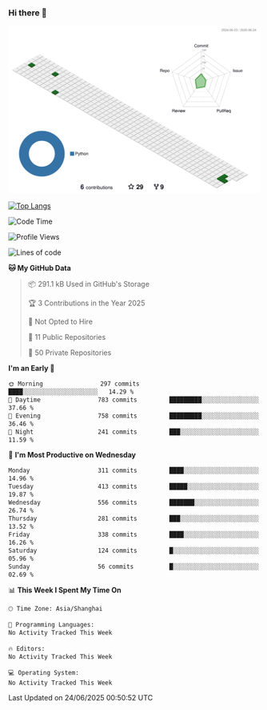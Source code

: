 ### Hi there 👋

![](./profile-3d-contrib/profile-green-animate.svg)

 

[![Top Langs](https://github-readme-stats.vercel.app/api/top-langs/?username=fly2tomato)](https://github.com/anuraghazra/github-readme-stats)


 

<!--START_SECTION:waka-->
![Code Time](http://img.shields.io/badge/Code%20Time-5%20hrs%2042%20mins-blue)

![Profile Views](http://img.shields.io/badge/Profile%20Views-1-blue)

![Lines of code](https://img.shields.io/badge/From%20Hello%20World%20I%27ve%20Written-527.9%20thousand%20lines%20of%20code-blue)

**🐱 My GitHub Data** 

> 📦 291.1 kB Used in GitHub's Storage 
 > 
> 🏆 3 Contributions in the Year 2025
 > 
> 🚫 Not Opted to Hire
 > 
> 📜 11 Public Repositories 
 > 
> 🔑 50 Private Repositories 
 > 
**I'm an Early 🐤** 

```text
🌞 Morning                297 commits         ████░░░░░░░░░░░░░░░░░░░░░   14.29 % 
🌆 Daytime                783 commits         █████████░░░░░░░░░░░░░░░░   37.66 % 
🌃 Evening                758 commits         █████████░░░░░░░░░░░░░░░░   36.46 % 
🌙 Night                  241 commits         ███░░░░░░░░░░░░░░░░░░░░░░   11.59 % 
```
📅 **I'm Most Productive on Wednesday** 

```text
Monday                   311 commits         ████░░░░░░░░░░░░░░░░░░░░░   14.96 % 
Tuesday                  413 commits         █████░░░░░░░░░░░░░░░░░░░░   19.87 % 
Wednesday                556 commits         ███████░░░░░░░░░░░░░░░░░░   26.74 % 
Thursday                 281 commits         ███░░░░░░░░░░░░░░░░░░░░░░   13.52 % 
Friday                   338 commits         ████░░░░░░░░░░░░░░░░░░░░░   16.26 % 
Saturday                 124 commits         █░░░░░░░░░░░░░░░░░░░░░░░░   05.96 % 
Sunday                   56 commits          █░░░░░░░░░░░░░░░░░░░░░░░░   02.69 % 
```


📊 **This Week I Spent My Time On** 

```text
🕑︎ Time Zone: Asia/Shanghai

💬 Programming Languages: 
No Activity Tracked This Week

🔥 Editors: 
No Activity Tracked This Week

💻 Operating System: 
No Activity Tracked This Week
```


 Last Updated on 24/06/2025 00:50:52 UTC
<!--END_SECTION:waka-->
